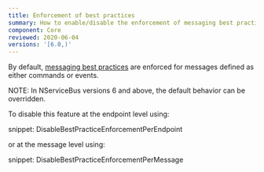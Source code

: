 ```yaml
---
title: Enforcement of best practices
summary: How to enable/disable the enforcement of messaging best practices based on events and commands
component: Core
reviewed: 2020-06-04
versions: '[6.0,)'
---
```


By default, [messaging best practices](messages-events-commands.md) are enforced for messages defined as either commands or events.

NOTE: In NServiceBus versions 6 and above, the default behavior can be overridden.

To disable this feature at the endpoint level using:

snippet: DisableBestPracticeEnforcementPerEndpoint

or at the message level using:

snippet: DisableBestPracticeEnforcementPerMessage
